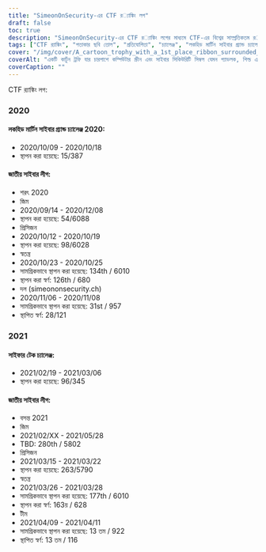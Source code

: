 ```yaml
---
title: "SimeonOnSecurity-এর CTF র‌্যাঙ্কিং লগ"
draft: false
toc: true
description: "SimeonOnSecurity-এর CTF র‌্যাঙ্কিং লগের মাধ্যমে CTF-এর বিশ্বের সাম্প্রতিকতম র‌্যাঙ্কিং এবং চ্যালেঞ্জগুলির সঙ্গে আপ-টু-ডেট থাকুন"
tags: ["CTF র‍্যাঙ্কিং", "পতাকার ছবি তোল", "প্রতিযোগিতা", "চ্যালেঞ্জ", "লকহিড মার্টিন সাইবার গ্র্যান্ড চ্যালেঞ্জ", "জাতীয় সাইবার লীগ", "সাইফার টেক চ্যালেঞ্জ", "কর্মক্ষমতা", "বসানো", "টীম", "স্বতন্ত্র", "2020", "2021", "সাইবার নিরাপত্তা", "সাইবার ডিফেন্স", "CTF ইভেন্ট", "হ্যাকিং প্রতিযোগিতা", "তথ্য নিরাপত্তা", "নিরাপত্তা গবেষণা"]
cover: "/img/cover/A_cartoon_trophy_with_a_1st_place_ribbon_surrounded_by_comp.png"
coverAlt: "একটি কার্টুন ট্রফি যার চারপাশে কম্পিউটার স্ক্রীন এবং সাইবার সিকিউরিটি সিম্বল যেমন প্যাডলক, শিল্ড এবং লক এবং কী চিহ্ন দ্বারা বেষ্টিত একটি 1ম স্থানের ফিতা৷"
coverCaption: ""
---
```

 CTF র‌্যাঙ্কিং লগ:
### 2020
#### লকহিড মার্টিন সাইবার গ্র্যান্ড চ্যালেঞ্জ 2020:
- 2020/10/09 - 2020/10/18
- স্থাপন করা হয়েছে: 15/387
#### জাতীয় সাইবার লীগ:
- শরৎ 2020
- জিম
- 2020/09/14 - 2020/12/08
- স্থাপন করা হয়েছে: 54/6088
- প্রিসিজন
- 2020/10/12 - 2020/10/19
- স্থাপন করা হয়েছে: 98/6028
- স্বতন্ত্র
- 2020/10/23 - 2020/10/25
- সামগ্রিকভাবে স্থাপন করা হয়েছে: 134th / 6010
- স্থাপন করা স্বর্ণ: 126th / 680
- দল (simeononsecurity.ch)
- 2020/11/06 - 2020/11/08
- সামগ্রিকভাবে স্থাপন করা হয়েছে: 31st / 957
- স্থাপিত স্বর্ণ: 28/121
### 2021
#### সাইফার টেক চ্যালেঞ্জ:
- 2021/02/19 - 2021/03/06
- স্থাপন করা হয়েছে: 96/345
#### জাতীয় সাইবার লীগ:
- বসন্ত 2021
- জিম
- 2021/02/XX - 2021/05/28
- TBD: 280th / 5802
- প্রিসিজন
- 2021/03/15 - 2021/03/22
- স্থাপন করা হয়েছে: 263/5790
- স্বতন্ত্র
- 2021/03/26 - 2021/03/28
- সামগ্রিকভাবে স্থাপন করা হয়েছে: 177th / 6010
- স্থাপন করা স্বর্ণ: 163য় / 628
- টীম
- 2021/04/09 - 2021/04/11
- সামগ্রিকভাবে স্থাপন করা হয়েছে: 13 তম / 922
- স্থাপিত স্বর্ণ: 13 তম / 116

